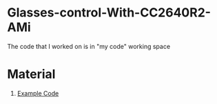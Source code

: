 # Glasses-control-With-CC2640R2-AMi

The code that I worked on is in "my code" working space

# Material
1. [Example Code](https://github.com/ti-simplelink/ble_examples#blood-pressure-monitor)
